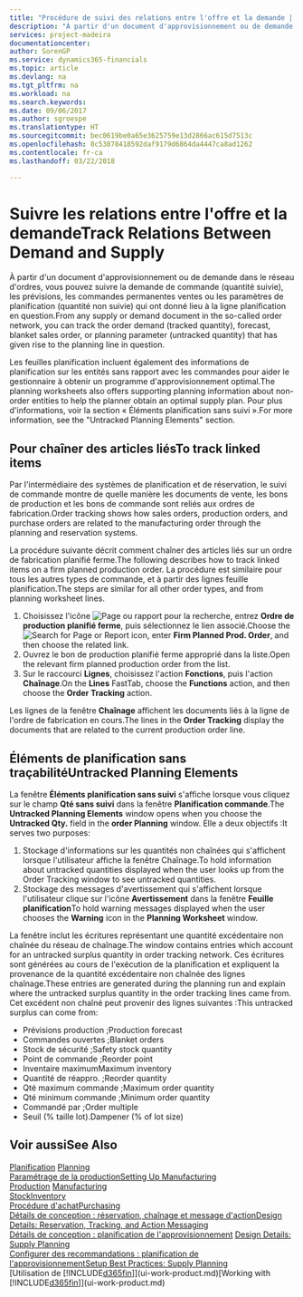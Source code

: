 ```yaml
---
title: "Procédure de suivi des relations entre l'offre et la demande | Microsoft Docs"
description: "À partir d'un document d'approvisionnement ou de demande dans le réseau d'ordres, vous pouvez suivre la demande de commande (quantité suivie), les prévisions, les commandes permanentes ventes ou les paramètres de planification (quantité non suivie) qui ont donné lieu à la ligne planification en question."
services: project-madeira
documentationcenter: 
author: SorenGP
ms.service: dynamics365-financials
ms.topic: article
ms.devlang: na
ms.tgt_pltfrm: na
ms.workload: na
ms.search.keywords: 
ms.date: 09/06/2017
ms.author: sgroespe
ms.translationtype: HT
ms.sourcegitcommit: bec0619be0a65e3625759e13d2866ac615d7513c
ms.openlocfilehash: 8c53878418592daf9179d6864da4447ca8ad1262
ms.contentlocale: fr-ca
ms.lasthandoff: 03/22/2018

---
```

# <a name="track-relations-between-demand-and-supply"></a><span data-ttu-id="8a9cd-103">Suivre les relations entre l'offre et la demande</span><span class="sxs-lookup"><span data-stu-id="8a9cd-103">Track Relations Between Demand and Supply</span></span>
<span data-ttu-id="8a9cd-104">À partir d'un document d'approvisionnement ou de demande dans le réseau d'ordres, vous pouvez suivre la demande de commande (quantité suivie), les prévisions, les commandes permanentes ventes ou les paramètres de planification (quantité non suivie) qui ont donné lieu à la ligne planification en question.</span><span class="sxs-lookup"><span data-stu-id="8a9cd-104">From any supply or demand document in the so-called order network, you can track the order demand (tracked quantity), forecast, blanket sales order, or planning parameter (untracked quantity) that has given rise to the planning line in question.</span></span>

<span data-ttu-id="8a9cd-105">Les feuilles planification incluent également des informations de planification sur les entités sans rapport avec les commandes pour aider le gestionnaire à obtenir un programme d'approvisionnement optimal.</span><span class="sxs-lookup"><span data-stu-id="8a9cd-105">The planning worksheets also offers supporting planning information about non-order entities to help the planner obtain an optimal supply plan.</span></span> <span data-ttu-id="8a9cd-106">Pour plus d'informations, voir la section « Éléments planification sans suivi ».</span><span class="sxs-lookup"><span data-stu-id="8a9cd-106">For more information, see the "Untracked Planning Elements" section.</span></span>

## <a name="to-track-linked-items"></a><span data-ttu-id="8a9cd-107">Pour chaîner des articles liés</span><span class="sxs-lookup"><span data-stu-id="8a9cd-107">To track linked items</span></span>
<span data-ttu-id="8a9cd-108">Par l'intermédiaire des systèmes de planification et de réservation, le suivi de commande montre de quelle manière les documents de vente, les bons de production et les bons de commande sont reliés aux ordres de fabrication.</span><span class="sxs-lookup"><span data-stu-id="8a9cd-108">Order tracking shows how sales orders, production orders, and purchase orders are related to the manufacturing order through the planning and reservation systems.</span></span>

<span data-ttu-id="8a9cd-109">La procédure suivante décrit comment chaîner des articles liés sur un ordre de fabrication planifié ferme.</span><span class="sxs-lookup"><span data-stu-id="8a9cd-109">The following describes how to track linked items on a firm planned production order.</span></span> <span data-ttu-id="8a9cd-110">La procédure est similaire pour tous les autres types de commande, et à partir des lignes feuille planification.</span><span class="sxs-lookup"><span data-stu-id="8a9cd-110">The steps are similar for all other order types, and from planning worksheet lines.</span></span>

1. <span data-ttu-id="8a9cd-111">Choisissez l'icône ![Page ou rapport pour la recherche](media/ui-search/search_small.png "icône Page ou rapport pour la recherche"), entrez **Ordre de production planifié ferme**, puis sélectionnez le lien associé.</span><span class="sxs-lookup"><span data-stu-id="8a9cd-111">Choose the ![Search for Page or Report](media/ui-search/search_small.png "Search for Page or Report icon") icon, enter **Firm Planned Prod. Order**, and then choose the related link.</span></span>
2. <span data-ttu-id="8a9cd-112">Ouvrez le bon de production planifié ferme approprié dans la liste.</span><span class="sxs-lookup"><span data-stu-id="8a9cd-112">Open the relevant firm planned production order from the list.</span></span>
3. <span data-ttu-id="8a9cd-113">Sur le raccourci **Lignes**, choisissez l'action **Fonctions**, puis l'action **Chaînage**.</span><span class="sxs-lookup"><span data-stu-id="8a9cd-113">On the **Lines** FastTab, choose the **Functions** action, and then choose the **Order Tracking** action.</span></span>

<span data-ttu-id="8a9cd-114">Les lignes de la fenêtre **Chaînage** affichent les documents liés à la ligne de l'ordre de fabrication en cours.</span><span class="sxs-lookup"><span data-stu-id="8a9cd-114">The lines in the **Order Tracking** display the documents that are related to the current production order line.</span></span>

## <a name="untracked-planning-elements"></a><span data-ttu-id="8a9cd-115">Éléments de planification sans traçabilité</span><span class="sxs-lookup"><span data-stu-id="8a9cd-115">Untracked Planning Elements</span></span>
<span data-ttu-id="8a9cd-116">La fenêtre **Éléments planification sans suivi** s'affiche lorsque vous cliquez sur le champ **Qté sans suivi** dans la fenêtre **Planification commande**.</span><span class="sxs-lookup"><span data-stu-id="8a9cd-116">The **Untracked Planning Elements** window opens when you choose the **Untracked Qty.** field in the **order Planning** window.</span></span> <span data-ttu-id="8a9cd-117">Elle a deux objectifs :</span><span class="sxs-lookup"><span data-stu-id="8a9cd-117">It serves two purposes:</span></span>

1. <span data-ttu-id="8a9cd-118">Stockage d'informations sur les quantités non chaînées qui s'affichent lorsque l'utilisateur affiche la fenêtre Chaînage.</span><span class="sxs-lookup"><span data-stu-id="8a9cd-118">To hold information about untracked quantities displayed when the user looks up from the Order Tracking window to see untracked quantities.</span></span>
2. <span data-ttu-id="8a9cd-119">Stockage des messages d'avertissement qui s'affichent lorsque l'utilisateur clique sur l'icône **Avertissement** dans la fenêtre **Feuille planification**</span><span class="sxs-lookup"><span data-stu-id="8a9cd-119">To hold warning messages displayed when the user chooses the **Warning** icon in the **Planning Worksheet** window.</span></span>

<span data-ttu-id="8a9cd-120">La fenêtre inclut les écritures représentant une quantité excédentaire non chaînée du réseau de chaînage.</span><span class="sxs-lookup"><span data-stu-id="8a9cd-120">The window contains entries which account for an untracked surplus quantity in order tracking network.</span></span> <span data-ttu-id="8a9cd-121">Ces écritures sont générées au cours de l'exécution de la planification et expliquent la provenance de la quantité excédentaire non chaînée des lignes chaînage.</span><span class="sxs-lookup"><span data-stu-id="8a9cd-121">These entries are generated during the planning run and explain where the untracked surplus quantity in the order tracking lines came from.</span></span> <span data-ttu-id="8a9cd-122">Cet excédent non chaîné peut provenir des lignes suivantes :</span><span class="sxs-lookup"><span data-stu-id="8a9cd-122">This untracked surplus can come from:</span></span>

- <span data-ttu-id="8a9cd-123">Prévisions production ;</span><span class="sxs-lookup"><span data-stu-id="8a9cd-123">Production forecast</span></span>
- <span data-ttu-id="8a9cd-124">Commandes ouvertes ;</span><span class="sxs-lookup"><span data-stu-id="8a9cd-124">Blanket orders</span></span>
- <span data-ttu-id="8a9cd-125">Stock de sécurité ;</span><span class="sxs-lookup"><span data-stu-id="8a9cd-125">Safety stock quantity</span></span>
- <span data-ttu-id="8a9cd-126">Point de commande ;</span><span class="sxs-lookup"><span data-stu-id="8a9cd-126">Reorder point</span></span>
- <span data-ttu-id="8a9cd-127">Inventaire maximum</span><span class="sxs-lookup"><span data-stu-id="8a9cd-127">Maximum inventory</span></span>
- <span data-ttu-id="8a9cd-128">Quantité de réappro. ;</span><span class="sxs-lookup"><span data-stu-id="8a9cd-128">Reorder quantity</span></span>
- <span data-ttu-id="8a9cd-129">Qté maximum commande ;</span><span class="sxs-lookup"><span data-stu-id="8a9cd-129">Maximum order quantity</span></span>
- <span data-ttu-id="8a9cd-130">Qté minimum commande ;</span><span class="sxs-lookup"><span data-stu-id="8a9cd-130">Minimum order quantity</span></span>
- <span data-ttu-id="8a9cd-131">Commandé par ;</span><span class="sxs-lookup"><span data-stu-id="8a9cd-131">Order multiple</span></span>
- <span data-ttu-id="8a9cd-132">Seuil (% taille lot).</span><span class="sxs-lookup"><span data-stu-id="8a9cd-132">Dampener (% of lot size)</span></span>

## <a name="see-also"></a><span data-ttu-id="8a9cd-133">Voir aussi</span><span class="sxs-lookup"><span data-stu-id="8a9cd-133">See Also</span></span>  
<span data-ttu-id="8a9cd-134">[Planification](production-planning.md) </span><span class="sxs-lookup"><span data-stu-id="8a9cd-134">[Planning](production-planning.md) </span></span>  
[<span data-ttu-id="8a9cd-135">Paramétrage de la production</span><span class="sxs-lookup"><span data-stu-id="8a9cd-135">Setting Up Manufacturing</span></span>](production-configure-production-processes.md)  
<span data-ttu-id="8a9cd-136">[Production](production-manage-manufacturing.md)  </span><span class="sxs-lookup"><span data-stu-id="8a9cd-136">[Manufacturing](production-manage-manufacturing.md)  </span></span>  
[<span data-ttu-id="8a9cd-137">Stock</span><span class="sxs-lookup"><span data-stu-id="8a9cd-137">Inventory</span></span>](inventory-manage-inventory.md)  
[<span data-ttu-id="8a9cd-138">Procédure d'achat</span><span class="sxs-lookup"><span data-stu-id="8a9cd-138">Purchasing</span></span>](purchasing-manage-purchasing.md)  
[<span data-ttu-id="8a9cd-139">Détails de conception : réservation, chaînage et message d'action</span><span class="sxs-lookup"><span data-stu-id="8a9cd-139">Design Details: Reservation, Tracking, and Action Messaging</span></span>](design-details-reservation-order-tracking-and-action-messaging.md)  
<span data-ttu-id="8a9cd-140">[Détails de conception : planification de l'approvisionnement](design-details-supply-planning.md) </span><span class="sxs-lookup"><span data-stu-id="8a9cd-140">[Design Details: Supply Planning](design-details-supply-planning.md) </span></span>  
[<span data-ttu-id="8a9cd-141">Configurer des recommandations : planification de l'approvisionnement</span><span class="sxs-lookup"><span data-stu-id="8a9cd-141">Setup Best Practices: Supply Planning</span></span>](setup-best-practices-supply-planning.md)  
<span data-ttu-id="8a9cd-142">[Utilisation de [!INCLUDE[d365fin](includes/d365fin_md.md)]](ui-work-product.md)</span><span class="sxs-lookup"><span data-stu-id="8a9cd-142">[Working with [!INCLUDE[d365fin](includes/d365fin_md.md)]](ui-work-product.md)</span></span>

